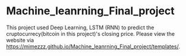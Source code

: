 # Machine_leanrning_Final_project

This project used Deep Learning, LSTM (RNN) to predict the cruptocurrecy(bitcoin in this project)'s closing price.
Please view the website via https://mimezzz.github.io/Machine_leanrning_Final_project/templates/.
